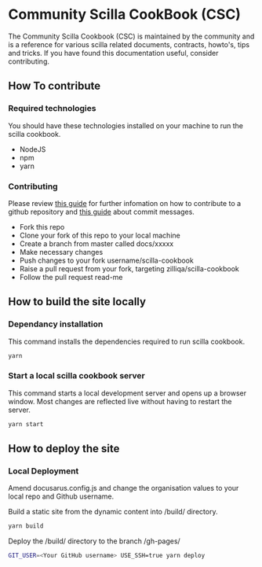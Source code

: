 # Community Scilla CookBook (CSC)

The Community Scilla Cookbook (CSC) is maintained by the community and is a reference for various scilla related documents, contracts, howto's, tips and tricks. If you have found this documentation useful, consider contributing.

## How To contribute

### Required technologies

You should have these technologies installed on your machine to run the scilla cookbook.

* NodeJS
* npm
* yarn

### Contributing

Please review [this guide](https://github.com/firstcontributions/first-contributions) for further infomation on how to contribute to a github repository and [this guide](https://gist.github.com/joshbuchea/6f47e86d2510bce28f8e7f42ae84c716) about commit messages.

* Fork this repo
* Clone your fork of this repo to your local machine
* Create a branch from master called docs/xxxxx
* Make necessary changes
* Push changes to your fork username/scilla-cookbook
* Raise a pull request from your fork, targeting zilliqa/scilla-cookbook
* Follow the pull request read-me

## How to build the site locally

### Dependancy installation

This command installs the dependencies required to run scilla cookbook.

```bash
yarn
```

### Start a local scilla cookbook server

This command starts a local development server and opens up a browser window. Most changes are reflected live without having to restart the server.

```bash
yarn start
```

## How to deploy the site

### Local Deployment

Amend docusarus.config.js and change the organisation values to your local repo and Github username.

Build a static site from the dynamic content into /build/ directory.

```bash
yarn build
```

Deploy the /build/ directory to the branch /gh-pages/

```bash
GIT_USER=<Your GitHub username> USE_SSH=true yarn deploy
```
